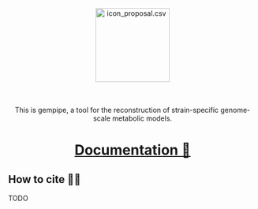 <div align="center">
  <img src="docs/static/icon_proposal.svg" alt="icon_proposal.csv" height="150px">
</div>

<br>
<br>

<div align="center">
  <p>This is gempipe, a tool for the reconstruction of strain-specific genome-scale metabolic models.</p>
</div>

<h1 align="center">
    <a href="https://gempipe.readthedocs.io/en/latest/">Documentation 📖</a>
</h1>

## How to cite ✍🏼

TODO
